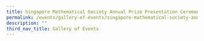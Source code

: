 ```yaml
---
title: Singapore Mathematical Society Annual Prize Presentation Ceremony 2019
permalink: /events/gallery-of-events/singapore-mathematical-society-annual-prize-presentation-ceremony-2019/
description: ""
third_nav_title: Gallery of Events
---
```

